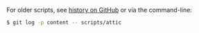 For older scripts, see [history on GitHub](https://github.com/wincent/masochist/commits/content/scripts/attic) or via the command-line:

```sh
$ git log -p content -- scripts/attic
```
